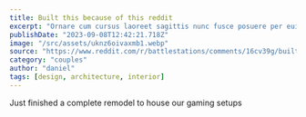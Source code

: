 ```yaml
---
title: Built this because of this reddit
excerpt: "Ornare cum cursus laoreet sagittis nunc fusce posuere per euismod dis vehicula a, semper fames lacus maecenas dictumst pulvinar neque enim non potenti. Torquent hac sociosqu eleifend potenti."
publishDate: "2023-09-08T12:42:21.718Z"
image: "/src/assets/uknz6oivaxmb1.webp"
source: "https://www.reddit.com/r/battlestations/comments/16cv39g/built_this_because_of_this_reddit/"
category: "couples"
author: "daniel"
tags: [design, architecture, interior]
---
```

Just finished a complete remodel to house our gaming setups